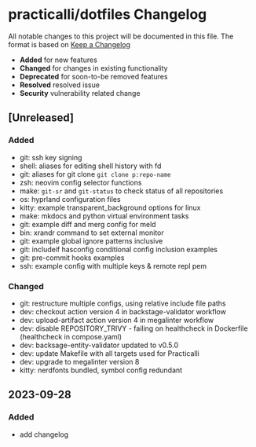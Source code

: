 # practicalli/dotfiles Changelog

All notable changes to this project will be documented in this file.
The format is based on [Keep a Changelog](https://keepachangelog.com/en/1.0.0/)

* **Added** for new features
* **Changed** for changes in existing functionality
* **Deprecated** for soon-to-be removed features
* **Resolved** resolved issue
* **Security** vulnerability related change

## [Unreleased]

### Added
- git: ssh key signing
- shell: aliases for editing shell history with fd
- git: aliases for git clone `git clone p:repo-name`
- zsh: neovim config selector functions
- make: `git-sr` and `git-status` to check status of all repositories
- os: hyprland configuration files
- kitty: example transparent_background options for linux
- make: mkdocs and python virtual environment tasks
- git: example diff and merg config for meld
- bin: xrandr command to set external monitor
- git: example global ignore patterns inclusive
- git: includeif hasconfig conditional config inclusion examples
- git: pre-commit hooks examples
- ssh: example config with multiple keys & remote repl pem

### Changed
- git: restructure multiple configs, using relative include file paths
- dev: checkout action version 4 in backstage-validator workflow
- dev: upload-artifact action version 4 in megalinter workflow
- dev: disable REPOSITORY_TRIVY - failing on healthcheck in Dockerfile (healthcheck in compose.yaml)
- dev: backsage-entity-validator updated to v0.5.0
- dev: update Makefile with all targets used for Practicalli
- dev: upgrade to megalinter version 8
- kitty: nerdfonts bundled, symbol config redundant

## 2023-09-28
### Added
- add changelog
